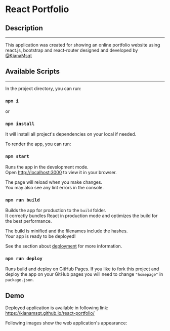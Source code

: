 # React Portfolio


## Description
---
This application was created for showing an online portfolio website using react.js, bootstrap and react-router designed and developed by [@KianaMsqt](https://github.com/KianaMsqt)


## Available Scripts
---
In the project directory, you can run:

### `npm i`
or
### `npm install`

It will install all project's dependencies on your local if needed.


To render the app, you can run:
### `npm start`

Runs the app in the development mode.\
Open [http://localhost:3000](http://localhost:3000) to view it in your browser.

The page will reload when you make changes.\
You may also see any lint errors in the console.

### `npm run build`

Builds the app for production to the `build` folder.\
It correctly bundles React in production mode and optimizes the build for the best performance.

The build is minified and the filenames include the hashes.\
Your app is ready to be deployed!

See the section about [deployment](https://facebook.github.io/create-react-app/docs/deployment) for more information.

### `npm run deploy`

Runs build and deploy on GitHub Pages. If you like to fork this project and deploy the app on your GitHub pages you will need to change `"homepage"` in `package.json`.


## Demo
Deployed application is available in following link:\
https://kianamsqt.github.io/react-portfolio/

Following images show the web application's appearance:

